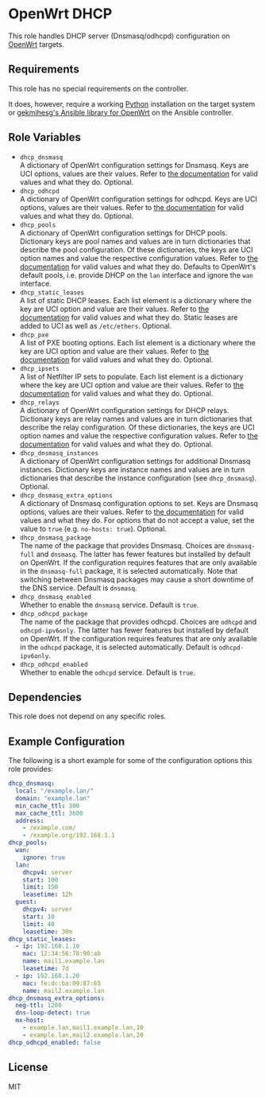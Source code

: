 OpenWrt DHCP
============

This role handles DHCP server (Dnsmasq/odhcpd) configuration on [OpenWrt](https://www.openwrt.org/) targets.

Requirements
------------

This role has no special requirements on the controller.

It does, however, require a working [Python](https://www.python.org/) installation on the target system or [gekmihesg's Ansible library for OpenWrt](https://github.com/gekmihesg/ansible-openwrt) on the Ansible controller.

Role Variables
--------------

* `dhcp_dnsmasq`  
    A dictionary of OpenWrt configuration settings for Dnsmasq.
    Keys are UCI options, values are their values.
    Refer to [the documentation](https://openwrt.org/docs/guide-user/base-system/dhcp) for valid values and what they do.
    Optional.
* `dhcp_odhcpd`  
    A dictionary of OpenWrt configuration settings for odhcpd.
    Keys are UCI options, values are their values.
    Refer to [the documentation](https://openwrt.org/docs/techref/odhcpd) for valid values and what they do.
    Optional.
* `dhcp_pools`  
    A dictionary of OpenWrt configuration settings for DHCP pools.
    Dictionary keys are pool names and values are in turn dictionaries that describe the pool configuration.
    Of these dictionaries, the keys are UCI option names and value the respective configuration values.
    Refer to [the documentation](https://openwrt.org/docs/guide-user/base-system/dhcp#dhcp_pools) for valid values and what they do.
    Defaults to OpenWrt's default pools, i.e. provide DHCP on the `lan` interface and ignore the `wan` interface.
* `dhcp_static_leases`  
    A list of static DHCP leases.
    Each list element is a dictionary where the key are UCI option and value are their values.
    Refer to [the documentation](https://openwrt.org/docs/guide-user/base-system/dhcp#static_leases) for valid values and what they do.
    Static leases are added to UCI as well as `/etc/ethers`.
    Optional.
* `dhcp_pxe`  
    A list of PXE booting options.
    Each list element is a dictionary where the key are UCI option and value are their values.
    Refer to [the documentation](https://openwrt.org/docs/guide-user/base-system/dhcp#booting_options) for valid values and what they do.
    Optional.
* `dhcp_ipsets`  
    A list of Netfilter IP sets to populate.
    Each list element is a dictionary where the key are UCI option and value are their values.
    Refer to [the documentation](https://openwrt.org/docs/guide-user/base-system/dhcp#ip_sets) for valid values and what they do.
    Optional.
* `dhcp_relays`  
    A dictionary of OpenWrt configuration settings for DHCP relays.
    Dictionary keys are relay names and values are in turn dictionaries that describe the relay configuration.
    Of these dictionaries, the keys are UCI option names and value the respective configuration values.
    Refer to [the documentation](https://openwrt.org/docs/guide-user/base-system/dhcp#dhcp_relay) for valid values and what they do.
    Optional.
* `dhcp_dnsmasq_instances`  
    A dictionary of OpenWrt configuration settings for additional Dnsmasq instances.
    Dictionary keys are instance names and values are in turn dictionaries that describe the instance configuration (see `dhcp_dnsmasq`).
    Optional.
* `dhcp_dnsmasq_extra_options`  
    A dictionary of Dnsmasq configuration options to set.
    Keys are Dnsmasq options, values are their values.
    Refer to [the documentation](https://thekelleys.org.uk/dnsmasq/docs/dnsmasq-man.html) for valid values and what they do.
    For options that do not accept a value, set the value to `true` (e.g. `no-hosts: true`).
    Optional.
* `dhcp_dnsmasq_package`  
    The name of the package that provides Dnsmasq.
    Choices are `dnsmasq-full` and `dnsmasq`.
    The latter has fewer features but installed by default on OpenWrt.
    If the configuration requires features that are only available in the `dnsmasq-full` package, it is selected automatically.
    Note that switching between Dnsmasq packages may cause a short downtime of the DNS service.
    Default is `dnsmasq`.
* `dhcp_dnsmasq_enabled`  
    Whether to enable the `dnsmasq` service.
    Default is `true`.
* `dhcp_odhcpd_package`  
    The name of the package that provides odhcpd.
    Choices are `odhcpd` and `odhcpd-ipv6only`.
    The latter has fewer features but installed by default on OpenWrt.
    If the configuration requires features that are only available in the `odhcpd` package, it is selected automatically.
    Default is `odhcpd-ipv6only`.
* `dhcp_odhcpd_enabled`  
    Whether to enable the `odhcpd` service.
    Default is `true`.

Dependencies
------------

This role does not depend on any specific roles.

Example Configuration
---------------------

The following is a short example for some of the configuration options this role provides:

```yaml
dhcp_dnsmasq:
  local: "/example.lan/"
  domain: "example.lan"
  min_cache_ttl: 300
  max_cache_ttl: 3600
  address:
    - /example.com/
    - /example.org/192.168.1.1
dhcp_pools:
  wan:
    ignore: true
  lan:
    dhcpv4: server
    start: 100
    limit: 150
    leasetime: 12h
  guest:
    dhcpv4: server
    start: 10
    limit: 40
    leasetime: 30m
dhcp_static_leases:
  - ip: 192.168.1.10
    mac: 12:34:56:78:90:ab
    name: mail1.example.lan
    leasetime: 7d
  - ip: 192.168.1.20
    mac: fe:dc:ba:09:87:65
    name: mail2.example.lan
dhcp_dnsmasq_extra_options:
  neg-ttl: 1200
  dns-loop-detect: true
  mx-host:
    - example.lan,mail1.example.lan,10
    - example.lan,mail2.example.lan,20
dhcp_odhcpd_enabled: false
```

License
-------

MIT
